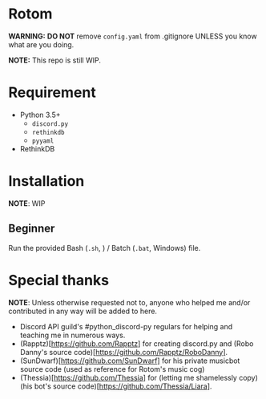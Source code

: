 # Rotom
**WARNING:** **DO NOT** remove `config.yaml` from .gitignore UNLESS you know what are you doing.

**NOTE:** This repo is still WIP.

# Requirement
- Python 3.5+
  - `discord.py`
  - `rethinkdb`
  - `pyyaml`
- RethinkDB

# Installation
**NOTE**: WIP
## Beginner
Run the provided Bash (`.sh`, ) / Batch (`.bat`, Windows) file.

# Special thanks
**NOTE**: Unless otherwise requested not to, anyone who helped me and/or contributed in any way will be added to here.
- Discord API guild's #python_discord-py regulars for helping and teaching me in numerous ways.
- (Rapptz)[https://github.com/Rapptz] for creating discord.py and (Robo Danny's source code)[https://github.com/Rapptz/RoboDanny].
- (SunDwarf)[https://github.com/SunDwarf] for his private musicbot source code (used as reference for Rotom's music cog)
- (Thessia)[https://github.com/Thessia] for (letting me shamelessly copy) (his bot's source code)[https://github.com/Thessia/Liara].